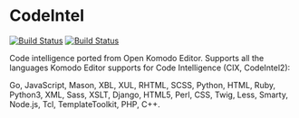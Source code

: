CodeIntel
=========

[![Build Status](https://travis-ci.org/Kronuz/CodeIntel.svg)](https://travis-ci.org/Kronuz/CodeIntel) [![Build Status](https://ci.appveyor.com/api/projects/status/github/Kronuz/CodeIntel?svg=true)](https://ci.appveyor.com/project/Kronuz/CodeIntel)

Code intelligence ported from Open Komodo Editor. Supports all the languages
Komodo Editor supports for Code Intelligence (CIX, CodeIntel2):

Go, JavaScript, Mason, XBL, XUL, RHTML, SCSS, Python, HTML, Ruby, Python3, XML,
Sass, XSLT, Django, HTML5, Perl, CSS, Twig, Less, Smarty, Node.js, Tcl,
TemplateToolkit, PHP, C++.
